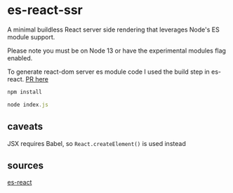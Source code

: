 # es-react-ssr

A minimal buildless React server side rendering that leverages Node's ES module support.

Please note you must be on Node 13 or have the experimental modules flag enabled.

To generate react-dom server es module code I used the build step in es-react. [PR here](https://github.com/lukejacksonn/es-react/pull/12)

```js
npm install
```

```js
node index.js
```

## caveats

JSX requires Babel, so `React.createElement()` is used instead

## sources

[es-react](https://github.com/lukejacksonn/es-react)
